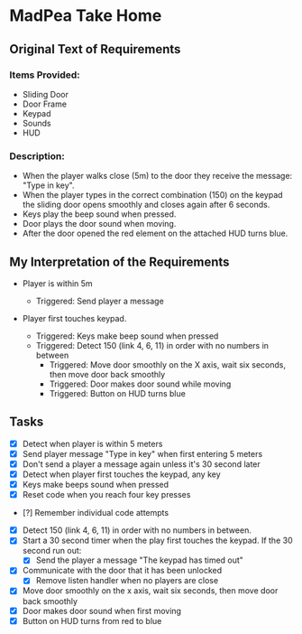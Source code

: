 # MadPea Take Home

## Original Text of Requirements

### Items Provided:

- Sliding Door 
- Door Frame
- Keypad
- Sounds
- HUD

### Description:

- When the player walks close (5m) to the door they receive the message: "Type in key".
- When the player types in the correct combination (150) on the keypad  the sliding door opens smoothly and closes again after 6 seconds.
- Keys play the beep sound when pressed.
- Door plays the door sound when moving.
- After the door opened the red element on the attached HUD turns blue. 

## My Interpretation of the Requirements

- Player is within 5m

  - Triggered: Send player a message

- Player first touches keypad.
  - Triggered: Keys make beep sound when pressed
  - Triggered: Detect 150 (link 4, 6, 11) in order with no numbers in between
    - Triggered: Move door smoothly on the X axis, wait six seconds, then move door back smoothly
    - Triggered: Door makes door sound while moving
    - Triggered: Button on HUD turns blue

## Tasks

- [x] Detect when player is within 5 meters
- [x] Send player message "Type in key" when first entering 5 meters
- [x] Don't send a player a message again unless it's 30 second later
- [x] Detect when player first touches the keypad, any key
- [x] Keys make beeps sound when pressed
- [x] Reset code when you reach four key presses
- [?] Remember individual code attempts
- [x] Detect 150 (link 4, 6, 11) in order with no numbers in between.
- [x] Start a 30 second timer when the play first touches the keypad. If the 30 second run out:
  - [x] Send the player a message "The keypad has timed out"
- [x] Communicate with the door that it has been unlocked
  - [x] Remove listen handler when no players are close
- [x] Move door smoothly on the x axis, wait six seconds, then move door back smoothly
- [x] Door makes door sound when first moving
- [x] Button on HUD turns from red to blue
